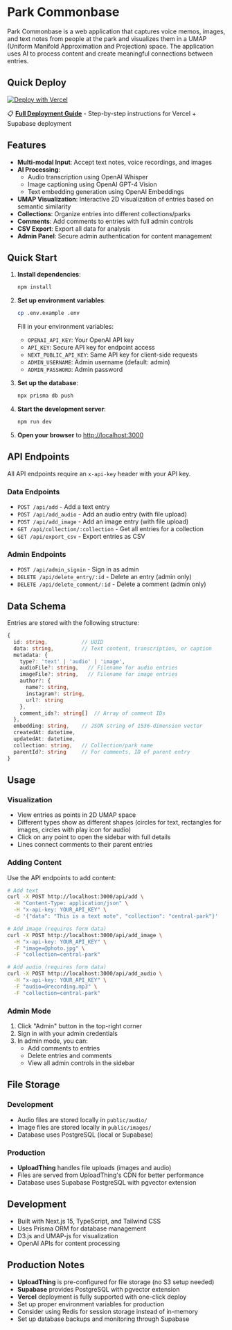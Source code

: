 # Park Commonbase

Park Commonbase is a web application that captures voice memos, images, and text notes from people at the park and visualizes them in a UMAP (Uniform Manifold Approximation and Projection) space. The application uses AI to process content and create meaningful connections between entries.

## Quick Deploy

[![Deploy with Vercel](https://vercel.com/button)](https://vercel.com/new/clone?repository-url=https%3A%2F%2Fgithub.com%2Fyour-commonbase%2Fpark-commonbase&env=DATABASE_URL,DATABASE_TABLE_NAME,OPENAI_API_KEY,API_KEY,NEXT_PUBLIC_API_KEY,ADMIN_USERNAME,ADMIN_PASSWORD,UPLOADTHING_TOKEN,UPLOADTHING_APP_NAME,NEXT_PUBLIC_GRAPH_DISPLAY_MODE&envDescription=Configure%20your%20database%20and%20API%20keys&envLink=https%3A%2F%2Fgithub.com%2Fyour-commonbase%2Fpark-commonbase%2Fblob%2Fmain%2FDEPLOYMENT.md&demo-title=Park%20Commonbase&demo-description=AI-powered%20knowledge%20management%20for%20communities)

📋 **[Full Deployment Guide](DEPLOYMENT.md)** - Step-by-step instructions for Vercel + Supabase deployment

## Features

- **Multi-modal Input**: Accept text notes, voice recordings, and images
- **AI Processing**:
  - Audio transcription using OpenAI Whisper
  - Image captioning using OpenAI GPT-4 Vision
  - Text embedding generation using OpenAI Embeddings
- **UMAP Visualization**: Interactive 2D visualization of entries based on semantic similarity
- **Collections**: Organize entries into different collections/parks
- **Comments**: Add comments to entries with full admin controls
- **CSV Export**: Export all data for analysis
- **Admin Panel**: Secure admin authentication for content management

## Quick Start

1. **Install dependencies**:
   ```bash
   npm install
   ```

2. **Set up environment variables**:
   ```bash
   cp .env.example .env
   ```

   Fill in your environment variables:
   - `OPENAI_API_KEY`: Your OpenAI API key
   - `API_KEY`: Secure API key for endpoint access
   - `NEXT_PUBLIC_API_KEY`: Same API key for client-side requests
   - `ADMIN_USERNAME`: Admin username (default: admin)
   - `ADMIN_PASSWORD`: Admin password

3. **Set up the database**:
   ```bash
   npx prisma db push
   ```

4. **Start the development server**:
   ```bash
   npm run dev
   ```

5. **Open your browser** to [http://localhost:3000](http://localhost:3000)

## API Endpoints

All API endpoints require an `x-api-key` header with your API key.

### Data Endpoints
- `POST /api/add` - Add a text entry
- `POST /api/add_audio` - Add an audio entry (with file upload)
- `POST /api/add_image` - Add an image entry (with file upload)
- `GET /api/collection/:collection` - Get all entries for a collection
- `GET /api/export_csv` - Export entries as CSV

### Admin Endpoints
- `POST /api/admin_signin` - Sign in as admin
- `DELETE /api/delete_entry/:id` - Delete an entry (admin only)
- `DELETE /api/delete_comment/:id` - Delete a comment (admin only)

## Data Schema

Entries are stored with the following structure:

```typescript
{
  id: string,           // UUID
  data: string,         // Text content, transcription, or caption
  metadata: {
    type?: 'text' | 'audio' | 'image',
    audioFile?: string,   // Filename for audio entries
    imageFile?: string,   // Filename for image entries
    author?: {
      name?: string,
      instagram?: string,
      url?: string
    },
    comment_ids?: string[]  // Array of comment IDs
  },
  embedding: string,    // JSON string of 1536-dimension vector
  createdAt: datetime,
  updatedAt: datetime,
  collection: string,   // Collection/park name
  parentId?: string     // For comments, ID of parent entry
}
```

## Usage

### Visualization
- View entries as points in 2D UMAP space
- Different types show as different shapes (circles for text, rectangles for images, circles with play icon for audio)
- Click on any point to open the sidebar with full details
- Lines connect comments to their parent entries

### Adding Content
Use the API endpoints to add content:

```bash
# Add text
curl -X POST http://localhost:3000/api/add \
  -H "Content-Type: application/json" \
  -H "x-api-key: YOUR_API_KEY" \
  -d '{"data": "This is a text note", "collection": "central-park"}'

# Add image (requires form data)
curl -X POST http://localhost:3000/api/add_image \
  -H "x-api-key: YOUR_API_KEY" \
  -F "image=@photo.jpg" \
  -F "collection=central-park"

# Add audio (requires form data)
curl -X POST http://localhost:3000/api/add_audio \
  -H "x-api-key: YOUR_API_KEY" \
  -F "audio=@recording.mp3" \
  -F "collection=central-park"
```

### Admin Mode
1. Click "Admin" button in the top-right corner
2. Sign in with your admin credentials
3. In admin mode, you can:
   - Add comments to entries
   - Delete entries and comments
   - View all admin controls in the sidebar

## File Storage

### Development
- Audio files are stored locally in `public/audio/`
- Image files are stored locally in `public/images/`
- Database uses PostgreSQL (local or Supabase)

### Production
- **UploadThing** handles file uploads (images and audio)
- Files are served from UploadThing's CDN for better performance
- Database uses Supabase PostgreSQL with pgvector extension

## Development

- Built with Next.js 15, TypeScript, and Tailwind CSS
- Uses Prisma ORM for database management
- D3.js and UMAP-js for visualization
- OpenAI APIs for content processing

## Production Notes

- **UploadThing** is pre-configured for file storage (no S3 setup needed)
- **Supabase** provides PostgreSQL with pgvector extension
- **Vercel** deployment is fully supported with one-click deploy
- Set up proper environment variables for production
- Consider using Redis for session storage instead of in-memory
- Set up database backups and monitoring through Supabase